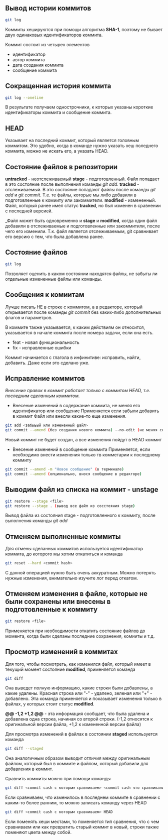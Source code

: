 Вывод истории коммитов
---
```bash
git log
```

Коммиты хешируются при помощи алгоритма **SHA-1**, поэтому не бывает двух одинаковых идентификаторов коммита.

Коммит состоит из четырех элементов
- идентификатор
- автор коммита
- дата создания коммита
- сообщение коммита

Сокращенная история коммита
---
```bash
git log --oneline
```
В результате получаем однострочники, к которых указаны короткие идентификаторы коммита и сообщение коммита.

HEAD
---
Указывает на последний коммит, который является головным коммитом. Это удобно,
когда в команде нужно указать хеш поледнего коммита, можно не искать его, а указать HEAD.

Состояние файлов в репозитории
---
**untracked** - неотслеживаемый
**stage** - подготовленный. Файл попадает в это состояние после выполнения команды _git add_.
**tracked** - отслеживаемый. В это состояние попадают файлы после команды _git add_ и _git commit_.
Т.е. те файлы, которые мы либо добавили в подготовленные к комииту или закоммители.
**modified** - измененный. Файл, который ранее имел статус **tracked**, но был изменен в сравнении с последней версией.

_Файл может быть одновременно и **stage** и **modified**, когда один файл добавили в отслеживаемые и подготовленные
или закоммитили, после чего его изменили. Т.к. файл является отслеживаемым, git сравнивает его версию с тем, что была
добавлена ранее.

Состояние файлов
---
```bash
git log
```
Позволяет оценить в каком состоянии находятся файлы, не забыты ли отдельные измененные файлы или команды.

Сообщения к комиитам
---
Лучше писать НЕ в строке с коммитом, а в редакторе, который открывается после команды _git commit_ без каких-либо
дополнительных флагов и параметров.

В коммите также указывается, к каким действиям он относится, указывается в начале коммита после номера задачи,
если она есть.
- feat - новая функциональность
- fix - исправленные ошибки

Коммит начинается с глагола в инфинитиве: исправить, найти, добавить. Даже если это сделано уже.

Исправление коммитов
---
_Внесение правок в коммит работает только с коммитом HEAD, т.е. последним сделанным коммитом._

- Внесение изменений в содержание коммита, не меняя его идентификатор или сообщение
Применяется если забыли добавить в коммит Файл или внесли какие-то еще изменения.
```bash
git add <забыьый или измененный файл>
git commit --amend (без создания нового коммита) --no-edit (не меняя сообщение коммита)
```
Новый коммит не будет создан, а все изменения пойдут в HEAD коммит

- Внесение изменений в сообщение коммита
Применяется, если необходимо внести изменения только тв комметарии к последнему коммиту
```bash
git commit --amend -m "Новое сообщение" (в терминале)
git commit --amend (опционально, внося сообщение в редакторе)
```

Выводим файл из списка на коммит - unstage
---
```bash
git restore --stage <file>
git restore --stage . (вывод все файл из сосстояния stage)
```
Вывод файла из состояния stage - подготовленного к коммиту, после выполнения команды _git add_

Отменяем выполненные коммиты
---
Для отмены сделанных коммитов используется идентификатор коммита, до которого мы хотим откатиться и команда
```bash
git reset --hard <commit hash>
```
С данной операцией нужно быть очень аккуратным. Можно потерять нужные изменения, внимательно изучите лог перед откатом.

Отменяем изменения в файле, которые не были сохранены или внесены в подготовленные к коммиту
---
```bash
git restore <file>
```
Применяется при необходимости откатить состояние файлов до момента, когда были сделаны последние сохранения, комииты и т.д.

Просмотр изменений в коммитах
---
Для того, чтобы посмотреть, как изменился файл, который имеет в текущий момент состояние **modified**, применяется команда
```bash
git diff
```
Она выведет полную информацию, какие строки были добавлены, а какие удалены. Красная строка или "-" - удалено, зеленая или "+" - добавлено. Эта команда применяется и показывает изменения только в файлах, у которых стоит статус **modified**.

 **@@ -1,2 +1,2 @@** - эта информация сообщает, что была удалена и добавлена одна строка, начиная со второй строки. (-1,2 относятся к оригинальной версии файла, +1,2 к измененной версии файла)

Для просмотра изменений в файлах в состоянии **staged** используется команда
```bash
git diff --staged
```
Она аналогичным образом выводит отличия между оригинальным файлом, который был в коммите и файлом, который добавили для добавления в коммит.

Сравнить коммиты можно при помощи команды
```bash
git diff <commit cash с которым сравниваем> <commit cash что сравниванием>
```
Если сравниваем, что изменилось в последнем коммите в сравнении с каким-то более ранним, то можно записать команду через HEAD
```bash
git diff <commit cash с которым сравниваем> HEAD
```
Если поменять хеши местами, то поменяется тип сравнения, что с чем сравниваем или как превратить старый коммит в новый, строки также поменяют цвета между собой.
